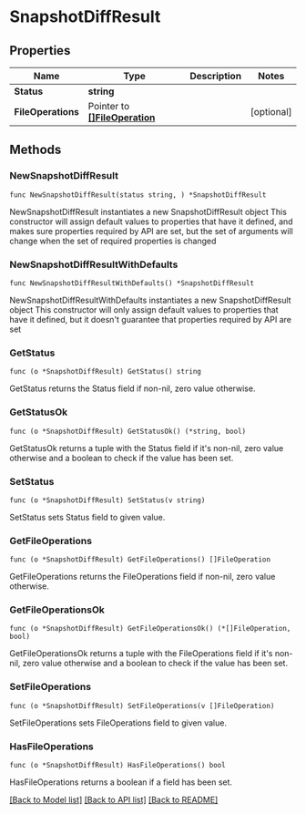 # SnapshotDiffResult

## Properties

Name | Type | Description | Notes
------------ | ------------- | ------------- | -------------
**Status** | **string** |  | 
**FileOperations** | Pointer to [**[]FileOperation**](FileOperation.md) |  | [optional] 

## Methods

### NewSnapshotDiffResult

`func NewSnapshotDiffResult(status string, ) *SnapshotDiffResult`

NewSnapshotDiffResult instantiates a new SnapshotDiffResult object
This constructor will assign default values to properties that have it defined,
and makes sure properties required by API are set, but the set of arguments
will change when the set of required properties is changed

### NewSnapshotDiffResultWithDefaults

`func NewSnapshotDiffResultWithDefaults() *SnapshotDiffResult`

NewSnapshotDiffResultWithDefaults instantiates a new SnapshotDiffResult object
This constructor will only assign default values to properties that have it defined,
but it doesn't guarantee that properties required by API are set

### GetStatus

`func (o *SnapshotDiffResult) GetStatus() string`

GetStatus returns the Status field if non-nil, zero value otherwise.

### GetStatusOk

`func (o *SnapshotDiffResult) GetStatusOk() (*string, bool)`

GetStatusOk returns a tuple with the Status field if it's non-nil, zero value otherwise
and a boolean to check if the value has been set.

### SetStatus

`func (o *SnapshotDiffResult) SetStatus(v string)`

SetStatus sets Status field to given value.


### GetFileOperations

`func (o *SnapshotDiffResult) GetFileOperations() []FileOperation`

GetFileOperations returns the FileOperations field if non-nil, zero value otherwise.

### GetFileOperationsOk

`func (o *SnapshotDiffResult) GetFileOperationsOk() (*[]FileOperation, bool)`

GetFileOperationsOk returns a tuple with the FileOperations field if it's non-nil, zero value otherwise
and a boolean to check if the value has been set.

### SetFileOperations

`func (o *SnapshotDiffResult) SetFileOperations(v []FileOperation)`

SetFileOperations sets FileOperations field to given value.

### HasFileOperations

`func (o *SnapshotDiffResult) HasFileOperations() bool`

HasFileOperations returns a boolean if a field has been set.


[[Back to Model list]](../README.md#documentation-for-models) [[Back to API list]](../README.md#documentation-for-api-endpoints) [[Back to README]](../README.md)


